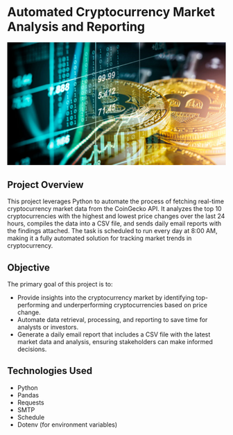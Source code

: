 # Automated Cryptocurrency Market Analysis and Reporting 

<img src="https://github.com/krishnavamsi42/Automated-Cryptocurrency-Market-Analysis-and-Reporting-Project-Using-Python/blob/main/image.webp" width="800"/>

## Project Overview
This project leverages Python to automate the process of fetching real-time cryptocurrency market data from the CoinGecko API. It analyzes the top 10 cryptocurrencies with the highest and lowest price changes over the last 24 hours, compiles the data into a CSV file, and sends daily email reports with the findings attached. The task is scheduled to run every day at 8:00 AM, making it a fully automated solution for tracking market trends in cryptocurrency.

## Objective
The primary goal of this project is to:
- Provide insights into the cryptocurrency market by identifying top-performing and underperforming cryptocurrencies based on price change.
- Automate data retrieval, processing, and reporting to save time for analysts or investors.
- Generate a daily email report that includes a CSV file with the latest market data and analysis, ensuring stakeholders can make informed decisions.

  
## Technologies Used
- Python
- Pandas
- Requests
- SMTP
- Schedule
- Dotenv (for environment variables)
